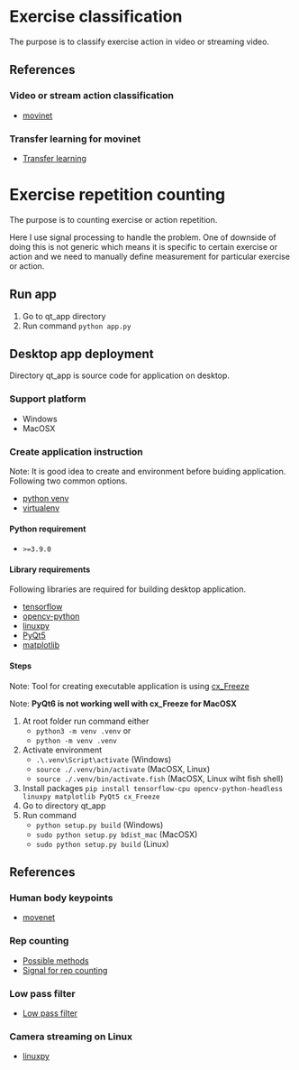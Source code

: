 # Exercise classification

The purpose is to classify exercise action in video or streaming video.

## References

### Video or stream action classification

- [movinet](https://www.tensorflow.org/hub/tutorials/movinet)

### Transfer learning for movinet

- [Transfer learning](https://github.com/tensorflow/models/blob/master/official/projects/movinet/movinet_streaming_model_training_and_inference.ipynb)

# Exercise repetition counting

The purpose is to counting exercise or action repetition.

Here I use signal processing to handle the problem. One of downside of doing
this is not generic which means it is specific to certain exercise or action and
we need to manually define measurement for particular exercise or action.

## Run app

1. Go to qt_app directory
2. Run command `python app.py`

## Desktop app deployment

Directory qt_app is source code for application on desktop.

### Support platform

- Windows
- MacOSX

### Create application instruction

Note: It is good idea to create and environment
before buiding application. Following two common options.

- [python venv](https://docs.python.org/3/library/venv.html)
- [virtualenv](https://virtualenv.pypa.io/en/latest/)

#### Python requirement

- `>=3.9.0`

#### Library requirements

Following libraries are required for building desktop application.

- [tensorflow](https://pypi.org/project/tensorflow/)
- [opencv-python](https://pypi.org/project/opencv-python/)
- [linuxpy](https://github.com/tiagocoutinho/linuxpy)
- [PyQt5](https://pypi.org/project/PyQt5/)
- [matplotlib](https://pypi.org/project/matplotlib/)

#### Steps

Note: Tool for creating executable application is using
[cx_Freeze](https://cx-freeze.readthedocs.io/en/stable/index.html)

Note: **PyQt6 is not working well with cx_Freeze for MacOSX**

1. At root folder run command either
   - `python3 -m venv .venv`
     or
   - `python -m venv .venv`
2. Activate environment
   - `.\.venv\Script\activate` (Windows)
   - `source ./.venv/bin/activate` (MacOSX, Linux)
   - `source ./.venv/bin/activate.fish` (MacOSX, Linux wiht fish shell)
3. Install packages
   `pip install tensorflow-cpu opencv-python-headless linuxpy matplotlib PyQt5 cx_Freeze`
4. Go to directory qt_app
5. Run command
   - `python setup.py build` (Windows)
   - `sudo python setup.py bdist_mac` (MacOSX)
   - `sudo python setup.py build` (Linux)

## References

### Human body keypoints

- [movenet](https://www.kaggle.com/models/google/movenet/tfLite/singlepose-thunder)

### Rep counting

- [Possible methods](https://towardsdatascience.com/vision-based-rep-counting-in-the-wild-cb9a4d1bdb7e)
- [Signal for rep counting](https://towardsdatascience.com/building-an-exercise-rep-counter-using-ideas-from-signal-processing-fcdf14e76f81)

### Low pass filter

- [Low pass filter](https://dobrian.github.io/cmp/topics/filters/lowpassfilter.html)

### Camera streaming on Linux

- [linuxpy](https://github.com/tiagocoutinho/linuxpy)
